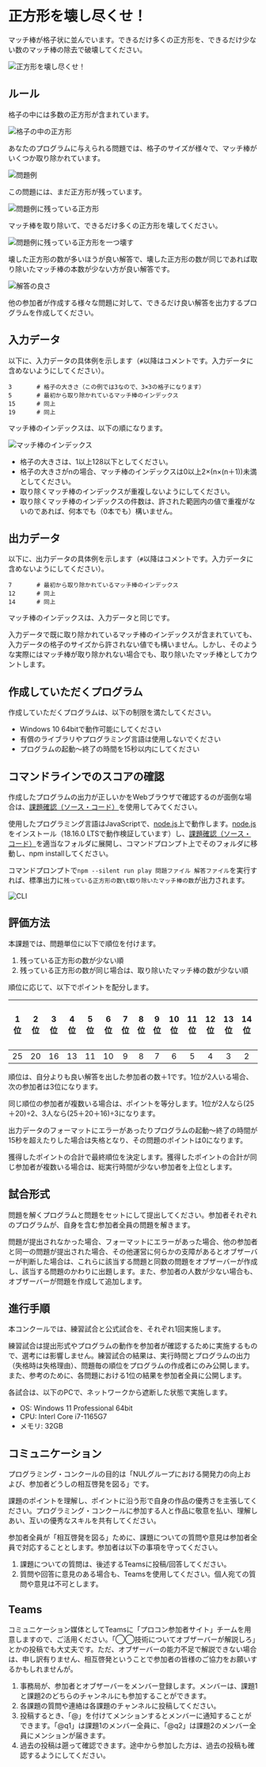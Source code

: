 # 正方形を壊し尽くせ！

マッチ棒が格子状に並んでいます。できるだけ多くの正方形を、できるだけ少ない数のマッチ棒の除去で破壊してください。

![正方形を壊し尽くせ！](./images/square-destroyer.jpg)

## ルール

格子の中には多数の正方形が含まれています。

![格子の中の正方形](./images/squares.png)

あなたのプログラムに与えられる問題では、格子のサイズが様々で、マッチ棒がいくつか取り除かれています。

![問題例](./images/question-sample.jpg)

この問題には、まだ正方形が残っています。

![問題例に残っている正方形](./images/squares-in-question-sample.jpg)

マッチ棒を取り除いて、できるだけ多くの正方形を壊してください。

![問題例に残っている正方形を一つ壊す](./images/destroy.jpg)

壊した正方形の数が多いほうが良い解答で、壊した正方形の数が同じであれば取り除いたマッチ棒の本数が少ない方が良い解答です。

![解答の良さ](./images/answers.png)

他の参加者が作成する様々な問題に対して、できるだけ良い解答を出力するプログラムを作成してください。

## 入力データ

以下に、入力データの具体例を示します（`#`以降はコメントです。入力データに含めないようにしてください）。

~~~
3       # 格子の大きさ（この例では3なので、3×3の格子になります）
5       # 最初から取り除かれているマッチ棒のインデックス
15      # 同上
19      # 同上
~~~

マッチ棒のインデックスは、以下の順になります。

![マッチ棒のインデックス](./images/indices.jpg)

* 格子の大きさは、1以上128以下としてください。
* 格子の大きさがnの場合、マッチ棒のインデックスは0以上2×(n×(n＋1))未満としてください。
* 取り除くマッチ棒のインデックスが重複しないようにしてください。
* 取り除くマッチ棒のインデックスの件数は、許された範囲内の値で重複がないのであれば、何本でも（0本でも）構いません。

## 出力データ

以下に、出力データの具体例を示します（`#`以降はコメントです。入力データに含めないようにしてください）。

~~~
7       # 最初から取り除かれているマッチ棒のインデックス
12      # 同上
14      # 同上
~~~

マッチ棒のインデックスは、入力データと同じです。

入力データで既に取り除かれているマッチ棒のインデックスが含まれていても、入力データの格子のサイズから許されない値でも構いません。しかし、そのような実際にはマッチ棒が取り除かれない場合でも、取り除いたマッチ棒としてカウントします。

## 作成していただくプログラム

作成していただくプログラムは、以下の制限を満たしてください。

* Windows 10 64bitで動作可能にしてください
* 有償のライブラリやプログラミング言語は使用しないでください
* プログラムの起動〜終了の時間を15秒以内にしてください

## コマンドラインでのスコアの確認

作成したプログラムの出力が正しいかをWebブラウザで確認するのが面倒な場合は、[課題確認（ソース・コード）](./square-destroyer.zip)を使用してみてください。

使用したプログラミング言語はJavaScriptで、[node.js](https://nodejs.org/ja)上で動作します。[node.js](https://nodejs.org/ja)をインストール（18.16.0 LTSで動作検証しています）し、[課題確認（ソース・コード）](./square-destroyer.zip)を適当なフォルダに展開し、コマンドプロンプト上でそのフォルダに移動し、npm installしてください。

コマンドプロンプトで`npm --silent run play 問題ファイル 解答ファイル`を実行すれば、標準出力に`残っている正方形の数\t取り除いたマッチ棒の数`が出力されます。

![CLI](./images/cli.png)

## 評価方法

本課題では、問題単位に以下で順位を付けます。

1. 残っている正方形の数が少ない順
2. 残っている正方形の数が同じ場合は、取り除いたマッチ棒の数が少ない順

順位に応じて、以下でポイントを配分します。

|1位     |2位     |3位     |4位     |5位     |6位     |7位     |8位     |9位     |10位    |11位    |12位    |13位    |14位    |15位以下|
| :----: | :----: | :----: | :----: | :----: | :----: | :----: | :----: | :----: | :----: | :----: | :----: | :----: | :----: | :----: |
|25      |20      |16      |13      |11      |10      |9       |8       |7       |6       |5       |4       |3       |2       |1       |

順位は、自分よりも良い解答を出した参加者の数＋1です。1位が2人いる場合、次の参加者は3位になります。

同じ順位の参加者が複数いる場合は、ポイントを等分します。1位が2人なら(25＋20)÷2、3人なら(25＋20＋16)÷3になります。

出力データのフォーマットにエラーがあったりプログラムの起動〜終了の時間が15秒を超えたりした場合は失格となり、その問題のポイントは0になります。

獲得したポイントの合計で最終順位を決定します。獲得したポイントの合計が同じ参加者が複数いる場合は、総実行時間が少ない参加者を上位とします。

## 試合形式

問題を解くプログラムと問題をセットにして提出してください。参加者それぞれのプログラムが、自身を含む参加者全員の問題を解きます。

問題が提出されなかった場合、フォーマットにエラーがあった場合、他の参加者と同一の問題が提出された場合、その他運営に何らかの支障があるとオブザーバーが判断した場合は、これらに該当する問題と同数の問題をオブザーバーが作成し、該当する問題のかわりに出題します。また、参加者の人数が少ない場合も、オブザーバーが問題を作成して追加します。

## 進行手順

本コンクールでは、練習試合と公式試合を、それぞれ1回実施します。

練習試合は提出形式やプログラムの動作を参加者が確認するために実施するもので、選考には影響しません。練習試合の結果は、実行時間とプログラムの出力（失格時は失格理由）、問題毎の順位をプログラムの作成者にのみ公開します。また、参考のために、各問題における1位の結果を参加者全員に公開します。

各試合は、以下のPCで、ネットワークから遮断した状態で実施します。

* OS: Windows 11 Professional 64bit
* CPU: Interl Core i7-1165G7
* メモリ: 32GB

## コミュニケーション

プログラミング・コンクールの目的は「NULグループにおける開発力の向上および、参加者どうしの相互啓発を図る」です。

課題のポイントを理解し、ポイントに沿う形で自身の作品の優秀さを主張してください。プログラミング・コンクールに参加する人と作品に敬意を払い、理解しあい、互いの優秀なスキルを共有してください。

参加者全員が「相互啓発を図る」ために、課題についての質問や意見は参加者全員で対応することとします。参加者は以下の事項を守ってください。

1. 課題についての質問は、後述するTeamsに投稿/回答してください。
2. 質問や回答に意見のある場合も、Teamsを使用してください。個人宛ての質問や意見は不可とします。

## Teams

コミュニケーション媒体としてTeamsに「プロコン参加者サイト」チームを用意しますので、ご活用ください。「◯◯技術についてオブザーバーが解説しろ」とかの投稿でも大丈夫です。ただ、オブザーバーの能力不足で解説できない場合は、申し訳有りません、相互啓発ということで参加者の皆様のご協力をお願いするかもしれませんが。

1. 事務局が、参加者とオブザーバーをメンバー登録します。メンバーは、課題1と課題2のどちらのチャンネルにも参加することができます。
2. 各課題の質問や連絡は各課題のチャンネルに投稿してください。
3. 投稿するとき、「@」を付けてメンションするとメンバーに通知することができます。「@q1」は課題1のメンバー全員に、「@q2」は課題2のメンバー全員にメンションが届きます。
4. 過去の投稿は遡って確認できます。途中から参加した方は、過去の投稿も確認するようにしてください。
